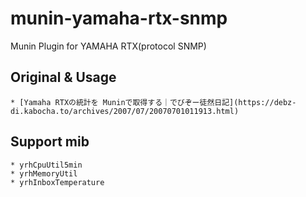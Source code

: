 # munin-yamaha-rtx-snmp
Munin Plugin for YAMAHA RTX(protocol SNMP)

## Original & Usage

	* [Yamaha RTXの統計を Muninで取得する｜でびぞー徒然日記](https://debz-di.kabocha.to/archives/2007/07/20070701011913.html)

## Support mib

	* yrhCpuUtil5min
	* yrhMemoryUtil
	* yrhInboxTemperature
